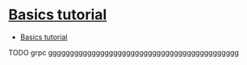 # [Basics tutorial](https://grpc.io/docs/languages/cpp/basics/)

- [Basics tutorial](#basics-tutorial)

























TODO grpc gggggggggggggggggggggggggggggggggggggggggggg
